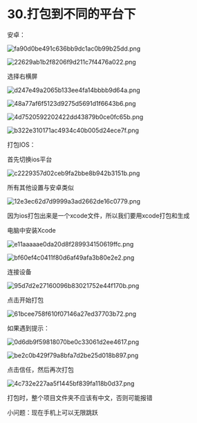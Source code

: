 # 30.打包到不同的平台下

安卓：

![fa90d0be491c636bb9dc1ac0b99b25dd.png](image/fa90d0be491c636bb9dc1ac0b99b25dd.png)

![22629ab1b2f8206f9d211c7f4476a022.png](image/22629ab1b2f8206f9d211c7f4476a022.png)

选择右横屏

![d247e49a2065b133ee4fa14bbbb9d64a.png](image/d247e49a2065b133ee4fa14bbbb9d64a.png)

![48a77af6f5123d9275d5691d1f6643b6.png](image/48a77af6f5123d9275d5691d1f6643b6.png)

![4d7520592202422dd43879b0ce0fc65b.png](image/4d7520592202422dd43879b0ce0fc65b.png)

![b322e310171ac4934c40b005d24ece7f.png](image/b322e310171ac4934c40b005d24ece7f.png)

打包IOS：

首先切换ios平台

![c2229357d02ceb9fa2bbe8b942b3151b.png](image/c2229357d02ceb9fa2bbe8b942b3151b.png)

所有其他设置与安卓类似

![12e3ec62d7d9999a3ad2662de16c0779.png](image/12e3ec62d7d9999a3ad2662de16c0779.png)

因为ios打包出来是一个xcode文件，所以我们要用xcode打包和生成

电脑中安装Xcode

![e11aaaaae0da20d8f289934150619ffc.png](image/e11aaaaae0da20d8f289934150619ffc.png)

![bf60ef4c0411f80d6af49afa3b80e2e2.png](image/bf60ef4c0411f80d6af49afa3b80e2e2.png)

连接设备

![95d7d2e27160096b83021752e44f170b.png](image/95d7d2e27160096b83021752e44f170b.png)

点击开始打包

![61bcee758f610f07146a27ed37703b72.png](image/61bcee758f610f07146a27ed37703b72.png)

如果遇到提示：

![0d6db9f59818070be0c33061d2ee4617.png](image/0d6db9f59818070be0c33061d2ee4617.png)

![be2c0b429f79a8bfa7d2be25d018b897.png](image/be2c0b429f79a8bfa7d2be25d018b897.png)

点击信任，然后再次打包

![4c732e227aa5f1445bf839fa118b0d37.png](image/4c732e227aa5f1445bf839fa118b0d37.png)

打包时，整个项目文件夹不应该有中文，否则可能报错

小问题：现在手机上可以无限跳跃
